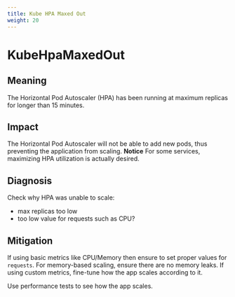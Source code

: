 ```yaml
---
title: Kube HPA Maxed Out
weight: 20
---
```


# KubeHpaMaxedOut

## Meaning

The Horizontal Pod Autoscaler (HPA) has been running at maximum replicas for longer
than 15 minutes.

## Impact

The Horizontal Pod Autoscaler will not be able to add new pods, thus preventing the
application from scaling. 
**Notice** For some services, maximizing HPA utilization is actually desired.

## Diagnosis

Check why HPA was unable to scale:

- max replicas too low
- too low value for requests such as CPU?

## Mitigation

If using basic metrics like CPU/Memory then ensure to set proper values for
`requests`.
For memory-based scaling, ensure there are no memory leaks.
If using custom metrics, fine-tune how the app scales according to it.

Use performance tests to see how the app scales.
